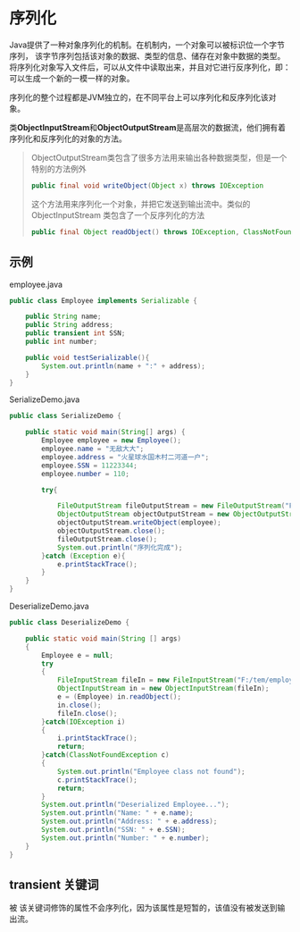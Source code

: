 # 序列化

Java提供了一种对象序列化的机制。在机制内，一个对象可以被标识位一个字节序列， 该字节序列包括该对象的数据、类型的信息、储存在对象中数据的类型。
将序列化对象写入文件后，可以从文件中读取出来，并且对它进行反序列化，即：可以生成一个新的一模一样的对象。

序列化的整个过程都是JVM独立的，在不同平台上可以序列化和反序列化该对象。

类**ObjectInputStream**和**ObjectOutputStream**是高层次的数据流，他们拥有着序列化和反序列化的对象的方法。

> ObjectOutputStream类包含了很多方法用来输出各种数据类型，但是一个特别的方法例外
>```java
>public final void writeObject(Object x) throws IOException
>```
>这个方法用来序列化一个对象，并把它发送到输出流中。类似的 ObjectInputStream 类包含了一个反序列化的方法
>```java
>public final Object readObject() throws IOException, ClassNotFoundException
>```

## 示例
employee.java
```java
public class Employee implements Serializable {

    public String name;
    public String address;
    public transient int SSN;
    public int number;

    public void testSerializable(){
        System.out.println(name + ":" + address);
    }
}
```
SerializeDemo.java
```java
public class SerializeDemo {

    public static void main(String[] args) {
        Employee employee = new Employee();
        employee.name = "无敌大大";
        employee.address = "火星球水国木村二河道一户";
        employee.SSN = 11223344;
        employee.number = 110;

        try{

            FileOutputStream fileOutputStream = new FileOutputStream("F:/tem/employee.ser");
            ObjectOutputStream objectOutputStream = new ObjectOutputStream(fileOutputStream);
            objectOutputStream.writeObject(employee);
            objectOutputStream.close();
            fileOutputStream.close();
            System.out.println("序列化完成");
        }catch (Exception e){
            e.printStackTrace();
        }
    }
}
```

DeserializeDemo.java
```java
public class DeserializeDemo {

    public static void main(String [] args)
    {
        Employee e = null;
        try
        {
            FileInputStream fileIn = new FileInputStream("F:/tem/employee.ser");
            ObjectInputStream in = new ObjectInputStream(fileIn);
            e = (Employee) in.readObject();
            in.close();
            fileIn.close();
        }catch(IOException i)
        {
            i.printStackTrace();
            return;
        }catch(ClassNotFoundException c)
        {
            System.out.println("Employee class not found");
            c.printStackTrace();
            return;
        }
        System.out.println("Deserialized Employee...");
        System.out.println("Name: " + e.name);
        System.out.println("Address: " + e.address);
        System.out.println("SSN: " + e.SSN);
        System.out.println("Number: " + e.number);
    }
}
```




## transient 关键词
 被 该关键词修饰的属性不会序列化，因为该属性是短暂的，该值没有被发送到输出流。
